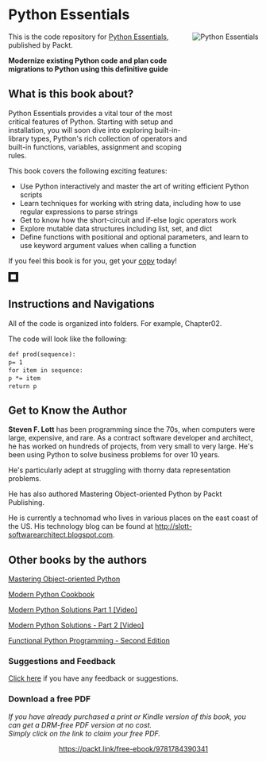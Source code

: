 # Python Essentials

<a href="https://www.packtpub.com/application-development/python-essentials?utm_source=github&utm_medium=repository&utm_campaign=9781784390341"><img src="https://dz13w8afd47il.cloudfront.net/sites/default/files/imagecache/ppv4_main_book_cover/9781784390341.png" alt="Python Essentials" height="256px" align="right"></a>

This is the code repository for [Python Essentials](https://www.packtpub.com/application-development/python-essentials?utm_source=github&utm_medium=repository&utm_campaign=9781784390341), published by Packt.

**Modernize existing Python code and plan code migrations to Python using this definitive guide**

## What is this book about?
Python Essentials provides a vital tour of the most critical features of Python. Starting with setup and installation, you will soon dive into exploring built-in-library types, Python's rich collection of operators and built-in functions, variables, assignment and scoping rules.

This book covers the following exciting features:
* Use Python interactively and master the art of writing efficient Python scripts 
* Learn techniques for working with string data, including how to use regular expressions to parse strings 
* Get to know how the short-circuit and if-else logic operators work 
* Explore mutable data structures including list, set, and dict 
* Define functions with positional and optional parameters, and learn to use keyword argument values when calling a function 

If you feel this book is for you, get your [copy](https://www.amazon.com/dp/1784390348) today!

<a href="https://www.packtpub.com/?utm_source=github&utm_medium=banner&utm_campaign=GitHubBanner"><img src="https://raw.githubusercontent.com/PacktPublishing/GitHub/master/GitHub.png" 
alt="https://www.packtpub.com/" border="5" /></a>

## Instructions and Navigations
All of the code is organized into folders. For example, Chapter02.

The code will look like the following:
```
def prod(sequence):
p= 1
for item in sequence:
p *= item
return p
```


## Get to Know the Author
**Steven F. Lott**
has been programming since the 70s, when computers were large,
expensive, and rare. As a contract software developer and architect, he has worked on hundreds of projects, from very small to very large. He's been using Python to solve business problems for over 10 years.

He's particularly adept at struggling with thorny data representation problems.

He has also authored Mastering Object-oriented Python by Packt Publishing.

He is currently a technomad who lives in various places on the east coast of the US. His technology blog can be found at http://slott-softwarearchitect.blogspot.com.


## Other books by the authors
[Mastering Object-oriented Python](https://www.packtpub.com/application-development/mastering-object-oriented-python?utm_source=github&utm_medium=repository&utm_campaign=9781783280971 )

[Modern Python Cookbook](https://www.packtpub.com/application-development/modern-python-cookbook?utm_source=github&utm_medium=repository&utm_campaign=9781786469250 )

[Modern Python Solutions Part 1 [Video]](https://www.packtpub.com/application-development/modern-python-solutions-part-1-video?utm_source=github&utm_medium=repository&utm_campaign=9781787284517 )

[Modern Python Solutions - Part 2 [Video]](https://www.packtpub.com/application-development/modern-python-solutions-part-2-video?utm_source=github&utm_medium=repository&utm_campaign=9781787280274 )

[Functional Python Programming - Second Edition](https://www.packtpub.com/application-development/functional-python-programming-second-edition?utm_source=github&utm_medium=repository&utm_campaign=9781788627061 )

### Suggestions and Feedback
[Click here](https://docs.google.com/forms/d/e/1FAIpQLSdy7dATC6QmEL81FIUuymZ0Wy9vH1jHkvpY57OiMeKGqib_Ow/viewform) if you have any feedback or suggestions.


### Download a free PDF

 <i>If you have already purchased a print or Kindle version of this book, you can get a DRM-free PDF version at no cost.<br>Simply click on the link to claim your free PDF.</i>
<p align="center"> <a href="https://packt.link/free-ebook/9781784390341">https://packt.link/free-ebook/9781784390341 </a> </p>